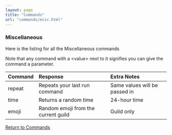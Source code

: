```yaml
---
layout: page
title: "Commands"
url: "commands/misc.html"
---
```

### Miscellaneous

Here is the listing for all the Miscellaneous commands

Note that any command with a \<value\> next to it signifies
you can give the command a parameter.

| Command | Response                            | Extra Notes                   |
|:--------|:------------------------------------|:------------------------------|
| repeat  | Repeats your last run command       | Same values will be passed in |
| time    | Returns a random time               | 24-hour time                  |
| emoji   | Random emoji from the current guild | Guild only                    |

[Return to Commands](../commands.md)